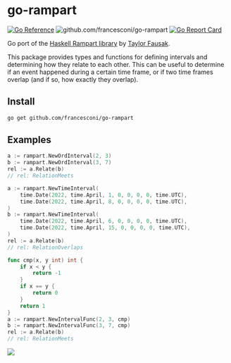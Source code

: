 # go-rampart

[![Go Reference](https://pkg.go.dev/badge/github.com/francesconi/go-rampart.svg)](https://pkg.go.dev/github.com/francesconi/go-rampart)
![github.com/francesconi/go-rampart](https://github.com/francesconi/go-rampart/workflows/test/badge.svg)
[![Go Report Card](https://goreportcard.com/badge/github.com/francesconi/go-rampart)](https://goreportcard.com/report/github.com/francesconi/go-rampart)

Go port of the [Haskell Rampart library](https://github.com/tfausak/rampart) by [Taylor Fausak](https://taylor.fausak.me/2020/03/13/relate-intervals-with-rampart).

This package provides types and functions for defining intervals and determining how they relate to each other. This can be useful to determine if an event happened during a certain time frame, or if two time frames overlap (and if so, how exactly they overlap).

## Install

```sh
go get github.com/francesconi/go-rampart
```

## Examples

```go
a := rampart.NewOrdInterval(2, 3)
b := rampart.NewOrdInterval(3, 7)
rel := a.Relate(b)
// rel: RelationMeets
```

```go
a := rampart.NewTimeInterval(
    time.Date(2022, time.April, 1, 0, 0, 0, 0, time.UTC),
    time.Date(2022, time.April, 8, 0, 0, 0, 0, time.UTC),
)
b := rampart.NewTimeInterval(
    time.Date(2022, time.April, 6, 0, 0, 0, 0, time.UTC),
    time.Date(2022, time.April, 15, 0, 0, 0, 0, time.UTC),
)
rel := a.Relate(b)
// rel: RelationOverlaps
```

```go
func cmp(x, y int) int {
    if x < y {
        return -1
    }
    if x == y {
        return 0
    }
    return 1
}
a := rampart.NewIntervalFunc(2, 3, cmp)
b := rampart.NewIntervalFunc(3, 7, cmp)
rel := a.Relate(b)
// rel: RelationMeets
```

![][interval relations]

[interval relations]: ./docs/interval-relations.svg
